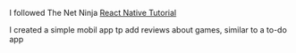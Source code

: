 I followed The Net Ninja [React Native Tutorial](https://www.youtube.com/watch?v=ur6I5m2nTvk&list=PL4cUxeGkcC9ixPU-QkScoRBVxtPPzVjrQ)

I created a simple mobil app tp add reviews about games, similar to a to-do app